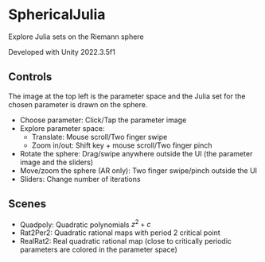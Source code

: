 # SphericalJulia

Explore Julia sets on the Riemann sphere

Developed with Unity 2022.3.5f1

## Controls

The image at the top left is the parameter space and the Julia set for the chosen parameter is drawn on the sphere.

- Choose parameter: Click/Tap the parameter image
- Explore parameter space:
    - Translate: Mouse scroll/Two finger swipe
    - Zoom in/out: Shift key + mouse scroll/Two finger pinch
- Rotate the sphere: Drag/swipe anywhere outside the UI (the parameter image and the sliders)
- Move/zoom the sphere (AR only): Two finger swipe/pinch outside the UI
- Sliders: Change number of iterations

## Scenes

- Quadpoly: Quadratic polynomials $z^2+c$
- Rat2Per2: Quadratic rational maps with period 2 critical point
- RealRat2: Real quadratic rational map (close to critically periodic parameters are colored in the parameter space)

